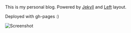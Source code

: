 This is my personal blog. Powered by [Jekyll](https://github.com/mojombo/jekyll) and [Left](https://github.com/holman/left) layout.

Deployed with gh-pages :)

![Screenshot](http://i43.tinypic.com/3450lm9.png)